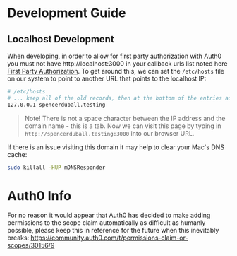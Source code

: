 # Development Guide

## Localhost Development

When developing, in order to allow for first party authorization with Auth0 you must not have http://localhost:3000 in your callback urls list noted here [First Party Authorization](https://auth0.com/docs/get-started/applications/confidential-and-public-applications/user-consent-and-third-party-applications#skip-consent-for-first-party-applications). To get around this, we can set the `/etc/hosts` file on our system to point to another URL that points to the localhost IP:

```bash
# /etc/hosts
# ... keep all of the old records, then at the bottom of the entries add
127.0.0.1 spencerduball.testing
```

> Note! There is not a space character between the IP address and the domain name - this is a tab. Now we can visit this page by typing in `http://spencerduball.testing:3000` into our browser URL.

If there is an issue visiting this domain it may help to clear your Mac's DNS cache:

```bash
sudo killall -HUP mDNSResponder
```

# Auth0 Info

For no reason it would appear that Auth0 has decided to make adding permissions to the scope claim automatically as difficult as humanly possible, please keep this in reference for the future when this inevitably breaks: https://community.auth0.com/t/permissions-claim-or-scopes/30156/9
